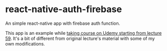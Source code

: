 # react-native-auth-firebase
An simple react-native app with firebase auth function.

This app is an example while [taking course on Udemy starting from lecture 59](https://www.udemy.com/the-complete-react-native-and-redux-course/learn/v4/t/lecture/5744158). 
It's a bit of different from original lecture's material with some of my own modifications.
